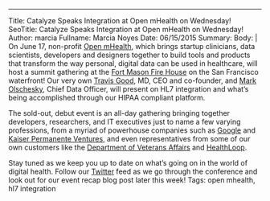 ---
Title: Catalyze Speaks Integration at Open mHealth on Wednesday!
SeoTitle: Catalyze Speaks Integration at Open mHealth on Wednesday!
Author: marcia
Fullname: Marcia Noyes
Date: 06/15/2015
Summary: 
Body: |
On June 17, non-profit [Open mHealth](http://www.openmhealth.org/), which brings startup clinicians, data scientists, developers and designers together to build tools and products that transform the way personal, digital data can be used in healthcare, will host a summit gathering at the [Fort Mason Fire House](http://www.fortmason.org/venuerental/firehouse?id=1) on the San Francisco waterfront! Our very own [Travis Good](https://catalyze.io/travis), MD, CEO and co-founder, and [Mark Olschesky](https://www.linkedin.com/in/markolschesky), Chief Data Officer, will present on HL7 integration and what’s being accomplished through our HIPAA compliant platform. 

The sold-out, debut event is an all-day gathering bringing together developers, researchers, and IT executives just to name a few varying professions, from a myriad of powerhouse companies such as [Google](https://www.google.com/about/company/) and [Kaiser Permanente Ventures](http://www.kpventures.com/), and even representatives from some of our own customers like the [Department of Veterans Affairs](http://www.va.gov/) and [HealthLoop](http://healthloop.com/). 

Stay tuned as we keep you up to date on what’s going on in the world of digital health. Follow our [Twitter](https://twitter.com/catalyzeio) feed as we go through the conference and look out for our event recap blog post later this week!
Tags: open mhealth, hl7 integration